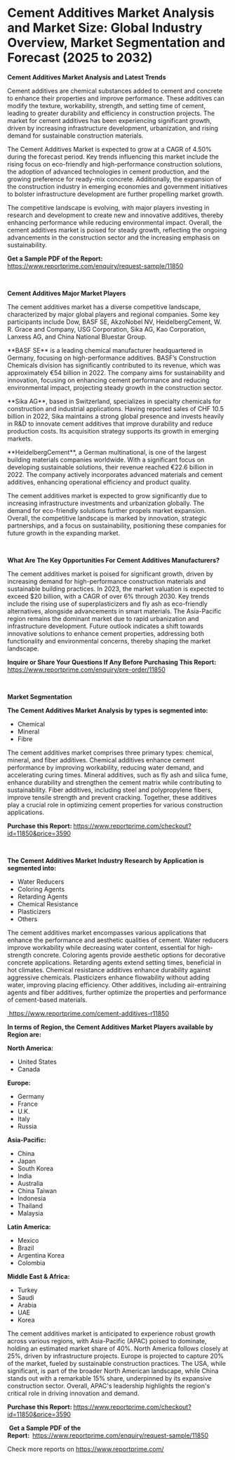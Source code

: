 <p><h1>Cement Additives Market Analysis and Market Size: Global Industry Overview, Market Segmentation and Forecast (2025 to 2032)</h1></p><p><strong>Cement Additives Market Analysis and Latest Trends</strong></p>
<p><p>Cement additives are chemical substances added to cement and concrete to enhance their properties and improve performance. These additives can modify the texture, workability, strength, and setting time of cement, leading to greater durability and efficiency in construction projects. The market for cement additives has been experiencing significant growth, driven by increasing infrastructure development, urbanization, and rising demand for sustainable construction materials. </p><p>The Cement Additives Market is expected to grow at a CAGR of 4.50% during the forecast period. Key trends influencing this market include the rising focus on eco-friendly and high-performance construction solutions, the adoption of advanced technologies in cement production, and the growing preference for ready-mix concrete. Additionally, the expansion of the construction industry in emerging economies and government initiatives to bolster infrastructure development are further propelling market growth. </p><p>The competitive landscape is evolving, with major players investing in research and development to create new and innovative additives, thereby enhancing performance while reducing environmental impact. Overall, the cement additives market is poised for steady growth, reflecting the ongoing advancements in the construction sector and the increasing emphasis on sustainability.</p></p>
<p><strong>Get a Sample PDF of the Report:&nbsp;</strong> <a href="https://www.reportprime.com/enquiry/request-sample/11850?utm_campaign=2334&utm_medium=2&utm_source=Github&utm_content=ia&utm_term=17032025&utm_id=cement-additives">https://www.reportprime.com/enquiry/request-sample/11850</a></p>
<p>&nbsp;</p>
<p><strong>Cement Additives Major Market Players</strong></p>
<p><p>The cement additives market has a diverse competitive landscape, characterized by major global players and regional companies. Some key participants include Dow, BASF SE, AkzoNobel NV, HeidelbergCement, W. R. Grace and Company, USG Corporation, Sika AG, Kao Corporation, Lanxess AG, and China National Bluestar Group.</p><p>**BASF SE** is a leading chemical manufacturer headquartered in Germany, focusing on high-performance additives. BASF’s Construction Chemicals division has significantly contributed to its revenue, which was approximately €54 billion in 2022. The company aims for sustainability and innovation, focusing on enhancing cement performance and reducing environmental impact, projecting steady growth in the construction sector.</p><p>**Sika AG**, based in Switzerland, specializes in specialty chemicals for construction and industrial applications. Having reported sales of CHF 10.5 billion in 2022, Sika maintains a strong global presence and invests heavily in R&D to innovate cement additives that improve durability and reduce production costs. Its acquisition strategy supports its growth in emerging markets.</p><p>**HeidelbergCement**, a German multinational, is one of the largest building materials companies worldwide. With a significant focus on developing sustainable solutions, their revenue reached €22.6 billion in 2022. The company actively incorporates advanced materials and cement additives, enhancing operational efficiency and product quality.</p><p>The cement additives market is expected to grow significantly due to increasing infrastructure investments and urbanization globally. The demand for eco-friendly solutions further propels market expansion. Overall, the competitive landscape is marked by innovation, strategic partnerships, and a focus on sustainability, positioning these companies for future growth in the expanding market.</p></p>
<p>&nbsp;</p>
<p><strong>What Are The Key Opportunities For Cement Additives Manufacturers?</strong></p>
<p><p>The cement additives market is poised for significant growth, driven by increasing demand for high-performance construction materials and sustainable building practices. In 2023, the market valuation is expected to exceed $20 billion, with a CAGR of over 6% through 2030. Key trends include the rising use of superplasticizers and fly ash as eco-friendly alternatives, alongside advancements in smart materials. The Asia-Pacific region remains the dominant market due to rapid urbanization and infrastructure development. Future outlook indicates a shift towards innovative solutions to enhance cement properties, addressing both functionality and environmental concerns, thereby shaping the market landscape.</p></p>
<p><strong>Inquire or Share Your Questions If Any Before Purchasing This Report:</strong> <a href="https://www.reportprime.com/enquiry/pre-order/11850?utm_campaign=2334&utm_medium=2&utm_source=Github&utm_content=ia&utm_term=17032025&utm_id=cement-additives">https://www.reportprime.com/enquiry/pre-order/11850</a></p>
<p>&nbsp;</p>
<p><strong>Market Segmentation</strong></p>
<p><strong>The Cement Additives Market Analysis by types is segmented into:</strong></p>
<p><ul><li>Chemical</li><li>Mineral</li><li>Fibre</li></ul></p>
<p><p>The cement additives market comprises three primary types: chemical, mineral, and fiber additives. Chemical additives enhance cement performance by improving workability, reducing water demand, and accelerating curing times. Mineral additives, such as fly ash and silica fume, enhance durability and strengthen the cement matrix while contributing to sustainability. Fiber additives, including steel and polypropylene fibers, improve tensile strength and prevent cracking. Together, these additives play a crucial role in optimizing cement properties for various construction applications.</p></p>
<p><strong>Purchase this Report:&nbsp;</strong><a href="https://www.reportprime.com/checkout?id=11850&price=3590&utm_campaign=2334&utm_medium=2&utm_source=Github&utm_content=ia&utm_term=17032025&utm_id=cement-additives">https://www.reportprime.com/checkout?id=11850&price=3590</a></p>
<p>&nbsp;</p>
<p><strong>The Cement Additives Market Industry Research by Application is segmented into:</strong></p>
<p><ul><li>Water Reducers</li><li>Coloring Agents</li><li>Retarding Agents</li><li>Chemical Resistance</li><li>Plasticizers</li><li>Others</li></ul></p>
<p><p>The cement additives market encompasses various applications that enhance the performance and aesthetic qualities of cement. Water reducers improve workability while decreasing water content, essential for high-strength concrete. Coloring agents provide aesthetic options for decorative concrete applications. Retarding agents extend setting times, beneficial in hot climates. Chemical resistance additives enhance durability against aggressive chemicals. Plasticizers enhance flowability without adding water, improving placing efficiency. Other additives, including air-entraining agents and fiber additives, further optimize the properties and performance of cement-based materials.</p></p>
<p><a href="https://www.reportprime.com/cement-additives-r11850?utm_campaign=2334&utm_medium=2&utm_source=Github&utm_content=ia&utm_term=17032025&utm_id=cement-additives">&nbsp;https://www.reportprime.com/cement-additives-r11850</a></p>
<p><strong>In terms of Region, the Cement Additives Market Players available by Region are:</strong></p>
<p>
    <p> <strong> North America: </strong>
        <ul>
            <li>United States</li>
            <li>Canada</li>
        </ul>
        </p> 
    <p> <strong> Europe: </strong>
        <ul>
            <li>Germany</li>
            <li>France</li>
            <li>U.K.</li>
            <li>Italy</li>
            <li>Russia</li>
        </ul>
        </p> 
    <p> <strong> Asia-Pacific: </strong>
        <ul>
            <li>China</li>
            <li>Japan</li>
            <li>South Korea</li>
            <li>India</li>
            <li>Australia</li>
            <li>China Taiwan</li>
            <li>Indonesia</li>
            <li>Thailand</li>
            <li>Malaysia</li>
        </ul>
        </p> 
    <p> <strong> Latin America: </strong>
        <ul>
            <li>Mexico</li>
            <li>Brazil</li>
            <li>Argentina Korea</li>
            <li>Colombia</li>
        </ul>
        </p> 
    <p> <strong> Middle East & Africa: </strong>
        <ul>
            <li>Turkey</li>
            <li>Saudi</li>
            <li>Arabia</li>
            <li>UAE</li>
            <li>Korea</li>
        </ul>
    </p>
    </p>
<p><p>The cement additives market is anticipated to experience robust growth across various regions, with Asia-Pacific (APAC) poised to dominate, holding an estimated market share of 40%. North America follows closely at 25%, driven by infrastructure projects. Europe is projected to capture 20% of the market, fueled by sustainable construction practices. The USA, while significant, is part of the broader North American landscape, while China stands out with a remarkable 15% share, underpinned by its expansive construction sector. Overall, APAC's leadership highlights the region's critical role in driving innovation and demand.</p></p>
<p><strong>Purchase this Report: </strong><a href="https://www.reportprime.com/checkout?id=11850&price=3590&utm_campaign=2334&utm_medium=2&utm_source=Github&utm_content=ia&utm_term=17032025&utm_id=cement-additives">https://www.reportprime.com/checkout?id=11850&price=3590</a></p>
<p>&nbsp;<strong>Get a Sample PDF of the Report:&nbsp;&nbsp;</strong><a href="https://www.reportprime.com/enquiry/request-sample/11850?utm_campaign=2334&utm_medium=2&utm_source=Github&utm_content=ia&utm_term=17032025&utm_id=cement-additives">https://www.reportprime.com/enquiry/request-sample/11850</a></p>
<p><strong></strong></p>
<p>Check more reports on <a href="https://www.reportprime.com/?utm_campaign=2334&utm_medium=2&utm_source=Github&utm_content=ia&utm_term=17032025&utm_id=cement-additives">https://www.reportprime.com/</a></p>